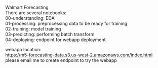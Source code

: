 Walmart Forecasting<br/>
There are several notebooks:<br/>
00-understanding: EDA<br/>
01-processing: preprocessing data to be ready for training<br/>
02-training: model training<br/>
03-predicting: performing batch transform<br/>
04-deploying: endpoint for webapp deployment<br/>

webapp location:<br/>
https://m5-forecasting-data.s3.us-west-2.amazonaws.com/index.html<br/>
please email me to create endpoint to try the webapp<br/>
